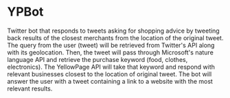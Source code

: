 # YPBot
Twitter bot that responds to tweets asking for shopping advice by tweeting back results of the closest merchants from the location of the original tweet.
The query from the user (tweet) will be retrieved from Twitter's API along with its geolocation.
Then, the tweet will pass through Microsoft's nature language API and retrieve the purchase keyword (food, clothes, electronics).
The YellowPage API will take that keyword and respond with relevant businesses closest to the location of original tweet.
The bot will answer the user with a tweet containing a link to a website with the most relevant results.

